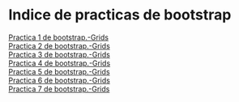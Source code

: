 # Indice de practicas de bootstrap
<a href="https://SebShimizu.github.io/Practica1.html">Practica 1 de bootstrap.-Grids</a><br>
<a href="https://SebShimizu.github.io/Practica02.html">Practica 2 de bootstrap.-Grids</a><br>
<a href="https://SebShimizu.github.io/practica1bootstrap.html">Practica 3 de bootstrap.-Grids</a><br>
<a href="https://SebShimizu.github.io/Practica0004.html">Practica 4 de bootstrap.-Grids</a><br>
<a href="https://SebShimizu.github.io?Practica5.html">Practica 5 de bootstrap.-Grids</a><br>
<a href="https://SebShimizu.github.io/Practica6.html">Practica 6 de bootstrap.-Grids</a><br>
<a href="https://SebShimizu.github.io/Practica7.html">Practica 7 de bootstrap.-Grids</a><br>
